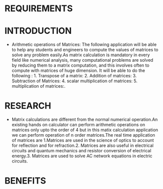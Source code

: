 # REQUIREMENTS
# INTRODUCTION
- Arithmetic operations of Matrices: The following application will be able to help any students and engineers to compute the values of matrices to solve any problem easily.As matrix calculation is mandatory in every field like numerical analysis, many computational problems are solved by reducing them to a matrix computation, and this involves often to compute with matrices of huge dimension. It will be able to do the following : 1. Transpose of a matrix: 2. Addition of matrices: 3. Subtraction of Matrices: 4. scalar multiplication of matrices: 5. multiplication of matrices:.
# RESEARCH
- Matrix calculations are different from the normal numerical operation.An existing hands on calculator can perform arithmetic operations on matrices only upto the order of 4 but in this matix calculation application we can perform operation of n order matrices.The real time application of matrices are 1.Matrices are used in the science of optics to account for reflection and for refraction.2. Matrices are also useful in electrical circuits and quantum mechanics and resistor conversion of electrical energy.3. Matrices are used to solve AC network equations in electric circuits.
# BENEFITS
